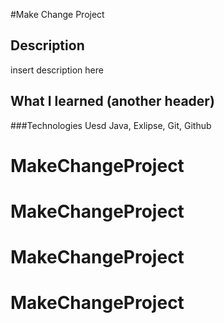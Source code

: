 #Make Change Project

## Description
insert description here

## What I learned (another header)

###Technologies Uesd
Java, Exlipse, Git, Github
# MakeChangeProject
# MakeChangeProject
# MakeChangeProject
# MakeChangeProject
